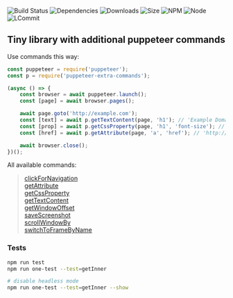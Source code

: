 ![Build Status](https://travis-ci.org/k03mad/puppeteer-extra-commands.svg?branch=master) ![Dependencies](https://david-dm.org/k03mad/puppeteer-extra-commands.svg) ![Downloads](https://img.shields.io/npm/dt/puppeteer-extra-commands.svg) ![Size](https://img.shields.io/github/repo-size/k03mad/puppeteer-extra-commands.svg) ![NPM](https://img.shields.io/npm/v/puppeteer-extra-commands.svg) ![Node](https://img.shields.io/node/v/puppeteer-extra-commands.svg) ![LCommit](https://img.shields.io/github/last-commit/k03mad/puppeteer-extra-commands.svg)

## Tiny library with additional puppeteer commands

Use commands this way:

```js
const puppeteer = require('puppeteer');
const p = require('puppeteer-extra-commands');

(async () => {
    const browser = await puppeteer.launch();
    const [page] = await browser.pages();

    await page.goto('http://example.com');
    const [text] = await p.getTextContent(page, 'h1'); // 'Example Domain'
    const [prop] = await p.getCssProperty(page, 'h1', 'font-size'); // '32px'
    const [href] = await p.getAttribute(page, 'a', 'href'); // 'http://www.iana.org/domains/example'

    await browser.close();
})();
```

All available commands:

> [clickForNavigation](https://github.com/k03mad/puppeteer-extra-commands/blob/master/commands/clickForNavigation.js)\
> [getAttribute](https://github.com/k03mad/puppeteer-extra-commands/blob/master/commands/getAttribute.js)\
> [getCssProperty](https://github.com/k03mad/puppeteer-extra-commands/blob/master/commands/getCssProperty.js)\
> [getTextContent](https://github.com/k03mad/puppeteer-extra-commands/blob/master/commands/getInnerText.js)\
> [getWindowOffset](https://github.com/k03mad/puppeteer-extra-commands/blob/master/commands/getWindowOffset.js)\
> [saveScreenshot](https://github.com/k03mad/puppeteer-extra-commands/blob/master/commands/saveScreenshot.js)\
> [scrollWindowBy](https://github.com/k03mad/puppeteer-extra-commands/blob/master/commands/scrollWindowBy.js)\
> [switchToFrameByName](https://github.com/k03mad/puppeteer-extra-commands/blob/master/commands/switchToFrameByName.js)

### Tests

```bash
npm run test
npm run one-test --test=getInner

# disable headless mode
npm run one-test --test=getInner --show
```
